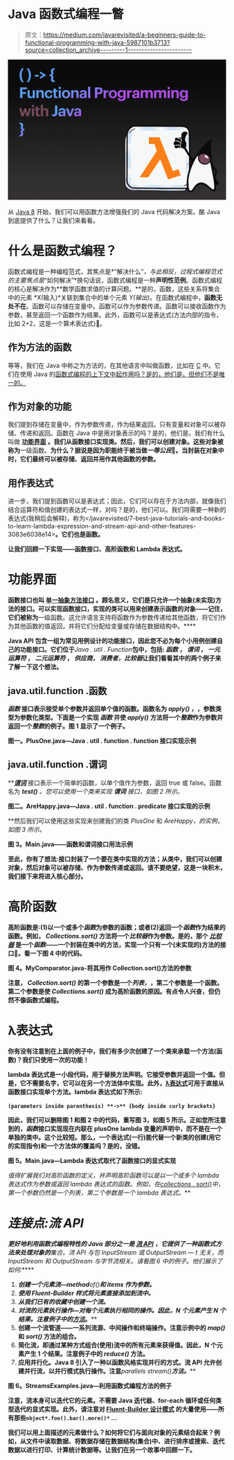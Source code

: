 # Java 函数式编程一瞥

> 原文：<https://medium.com/javarevisited/a-beginners-guide-to-functional-programming-with-java-5987101b3713?source=collection_archive---------1----------------------->

[![](img/0c0c3fd2c006e1be7e7a878ee074bf22.png)](https://www.java67.com/2018/10/java-8-stream-and-functional-programming-interview-questions-answers.html)

从 [Java 8](/hackernoon/top-5-java-8-courses-to-learn-online-2db57d9dfb8d) 开始，我们可以用函数方法增强我们的 Java 代码解决方案。酪 Java 到底提供了什么？让我们来看看。

# 什么是函数式编程？

函数式编程是一种编程范式，其焦点是*“解决什么”*，与此相反，过程式编程范式的主要焦点是*“如何解决”*换句话说，函数式编程是一种**声明性范例**。函数式编程的核心是解决作为**数学函数求值的计算问题。**是的，函数，这些关系将集合中的元素 *X(输入)*关联到集合中的单个元素 *Y(输出)*。在函数式编程中，**函数无处不在**。函数可以存储在变量中。函数可以作为参数传递。函数可以接收函数作为参数，甚至返回一个函数作为结果。此外，函数可以是表达式(方法内部的指令，比如 2+2，这是一个算术表达式)👀。

## 作为方法的函数

等等，我们在 Java 中称之为方法的，在其他语言中叫做函数，比如在 [C](/javarevisited/10-best-c-programming-courses-for-beginners-2c2c1f6bcb12) 中。它们在使用 Java 的[函数式编程的上下文中起作用吗？是的，他们是。但他们不是唯一的。](/javarevisited/8-best-lambdas-stream-and-functional-programming-courses-for-java-developers-3d1836a97a1d)

## 作为对象的功能

我们提到存储在变量中，作为参数传递，作为结果返回。只有变量和对象可以被存储、传递和返回。函数在 Java 中是用对象表示的吗？是的，他们是。我们有什么叫做 [**功能界面**](https://javarevisited.blogspot.com/2018/01/what-is-functional-interface-in-java-8.html) **。我们从函数接口实现类。然后，我们可以创建对象。这些对象被称为**一级函数。**为什么？据说是因为职能终于被当做*一等公民*🙂。当封装在对象中时，它们最终可以被存储、返回并用作其他函数的参数。**

## 用作表达式

进一步，我们提到函数可以是表达式；因此，它们可以存在于方法内部，就像我们结合运算符和值创建的表达式一样，对吗？是的，他们可以。我们将需要一种新的表达式(我稍后会解释)，称为</javarevisited/7-best-java-tutorials-and-books-to-learn-lambda-expression-and-stream-api-and-other-features-3083e6038e14>**。它们也是函数。**

**让我们回顾一下实现——函数接口、高阶函数和 Lambda 表达式。**

# **功能界面**

**函数接口也叫 [**单一抽象方法接口**](http://www.java67.com/2017/06/10-points-about-lambda-expressions-in-java-8.html) 。顾名思义，它们是只允许一个抽象(未实现)方法的接口。可以实现函数接口，实现的类可以用来创建表示函数的对象——记住，它们被称为**一级函数。这允许语言支持将函数作为参数传递给其他函数，将它们作为其他函数的值返回，并将它们分配给变量或存储在数据结构中。****

**Java API 包含一组为常见用例设计的功能接口，因此您不必为每个小用例创建自己的功能接口。它们位于***Java . util . Function***包中，包括: ***函数*** ， ***谓词*** ， ***一元运算符*** ， ***二元运算符*** ， ***供应商，*** ***消费者，比较器*让我们看看其中的两个例子来了解一下这个想法。****

## **java.util.function .函数**

*****函数*** 接口表示接受单个参数并返回单个值的函数。函数名为 ***apply()*** *，*，参数类型为参数化类型。下面是一个实现 ***函数*** 并使 *apply()* 方法将一个*整数*作为参数并返回一个*整数*的例子。图 1 显示了一个例子。**

**图一。PlusOne.java—Java . util . function . function 接口实现示例**

## **java.util.function .谓词**

**[***谓词***](https://javarevisited.blogspot.com/2015/02/how-to-filter-collections-in-java-8.html) 接口表示一个简单的函数，以单个值作为参数，返回 true 或 false。函数名为 ***test()*** *。*您可以使用一个类来实现 ***谓词*** 接口，如图 2 所示。**

**图二。AreHappy.java—Java . util . function . predicate 接口实现的示例**

**然后我们可以使用这些实现来创建我们的类 *PlusOne* 和 *AreHappy，*的实例，如图 3 所示。**

**图 3。Main.java——函数和谓词接口用法示例**

**至此，你有了想法:接口封装了一个要在类中实现的方法；从类中，我们可以创建对象，然后对象可以被存储、作为参数传递或返回。请不要绝望，这是一块积木，我们接下来将进入核心部分。**

# **高阶函数**

**高阶函数是:(1)以一个或多个*函数*为参数的函数；或者(2)返回一个*函数*作为结果的函数。例如， *Collections.sort()* 方法将一个*比较器*作为参数。是的，那个 [*比较器*](https://www.java67.com/2019/06/top-5-sorting-examples-of-comparator-and-comparable-in-java.html) 是一个*函数*——一个封装在类中的方法，实现一个只有一个(未实现的)方法的接口🙂。看一下图 4 中的代码。**

**图 4。MyComparator.java-将其用作 Collection.sort()方法的参数**

**注意， *Collection.sort()* 的第一个参数是一个*列表，*，第二个参数是一个函数。第二个参数是使 *Collections.sort()* 成为高阶函数的原因。有点令人兴奋，但仍然不像函数式编程。**

# ****λ表达式****

**你有没有注意到在上面的例子中，我们有多少次创建了一个类来承载一个方法(函数)？我们只使用一次的功能！**

****lambda 表达式是一小段代码，用于替换方法声明**。它接受参数并返回一个值。但是，它不需要名字，它可以在另一个方法体中实现。此外，[λ表达式](https://javarevisited.blogspot.com/2018/07/java-8-tutorials-resources-and-examples-lambda-expression-stream-api-functional-interfaces.html)可用于直接从函数接口实现单个方法。lambda 表达式如下所示:**

**`(parameters inside parenthesis) **->** {body inside curly brackets}`**

**因此，我们可以删除图 1 和图 2 中的代码，重写图 3，如图 5 所示。正如您所注意到的，*函数*接口实现现在内联在 plusOne lambda 变量的声明中，而不是在一个单独的类中。这个比较短。那么，一个表达式(一行)能代替一个新类的创建(用它的实现指令)和一个方法体的覆盖吗？是的，没错。**

**图 5。Main.java—Lambda 表达式取代了函数接口的显式实现**

**值得扩展我们对高阶函数的定义，并声明高阶函数可以是以一个或多个 lambda 表达式作为参数或返回 lambda 表达式的函数。例如，在[*collections . sort()*](https://javarevisited.blogspot.com/2017/09/java-8-sorting-hashmap-by-values-in.html)*中，第一个参数仍然是一个*列表*，第二个参数是一个 lambda 表达式。***

# ***连接点:流 API***

***更好地利用函数式编程特性的 Java 部分之一是 [**流 API**](/javarevisited/7-best-java-collections-and-stream-api-courses-for-beginners-in-2020-3ad18d52c38) ，它提供了一种函数式方法来处理对象的**集合。流 API 与包 *InputStream* 或 *OutputStream — t* 无关，而 *InputStream* 和 *OutputStream* 与**字节流**相关。请看图 6 中的例子。他们展示了如何:*****

1.  ***创建一个元素流—method**of()**和 items 作为参数。***
2.  ***使用 Fluent-Builder 样式将元素直接添加到流中。***
3.  ***从我们已有的收藏中创建一个流。***
4.  ***对流的元素执行操作—对每个元素执行相同的操作。因此，N 个元素产生 N 个结果。注意例子中的[*方法*](/javarevisited/how-to-use-streams-map-filter-and-collect-methods-in-java-1e13609a318b)*。****
5.  ****创建一个流管道——一系列流源、中间操作和终端操作。注意示例中的 ***map()*** 和 ***sort()*** 方法的组合。****
6.  ****简化流，即通过某种方式组合(使用)流中的所有元素来获得值。因此，N 个元素产生 1 个结果。注意例子中的 ***reduce()*** 方法。****
7.  ****应用并行化。Java 8 引入了一种以函数风格实现并行的方式**。流 API 允许创建并行流，以并行模式执行操作。注意***parallels stream()***方法。******

****图 6。StreamsExamples.java—利用函数式编程方法的例子****

****注意，流本身可以迭代它的元素。不需要 Java 迭代器、for-each 循环或任何类型迭代的显式实现。此外，请注意对 [**Fluent-Builder 设计模式**](https://mscjaviergs.medium.com/design-patterns-101-factory-vs-builder-vs-fluent-builder-da2babf42113) 的大量使用——所有那些`object*.foo().bar().more()*` *…*****

****我们可以用上面描述的元素做什么？如何将它们与面向对象的元素结合起来？例如，从文件中读取数据、将数据存储在数据结构(集合)中、进行排序或搜索、迭代数据以进行打印、计算统计数据等。让我们在另一个故事中回顾一下。****
